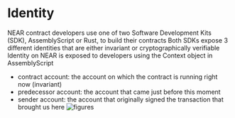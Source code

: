 # Identity
NEAR contract developers use one of two Software Development Kits (SDK), AssemblyScript or Rust, to build their contracts
Both SDKs expose 3 different identities that are either invariant or cryptographically verifiable
Identity on NEAR is exposed to developers using the Context object in AssemblyScript
- contract account: the account on which the contract is running right now (invariant)
- predecessor account: the account that came just before this moment
- sender account: the account that originally signed the transaction that brought us here
![figures]()
